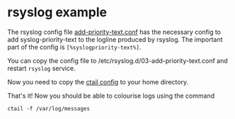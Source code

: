 # rsyslog example

The rsyslog config file [add-priority-text.conf](add-priority-text.conf) has the necessary config to add 
syslog-priority-text to the logline produced by rsyslog. The important part of the config is
`[%syslogpriority-text%]`.

You can copy the config file to /etc/rsyslog.d/03-add-priority-text.conf and restart `rsyslog` service.

Now you need to copy the [ctail config](ctail.config) to your home directory.

That's it! Now you should be able to colourise logs using the command

    ctail -f /var/log/messages
